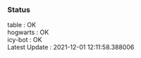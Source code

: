 ### Status


table : OK  
hogwarts : OK  
icy-bot : OK  
Latest Update : 2021-12-01 12:11:58.388006
